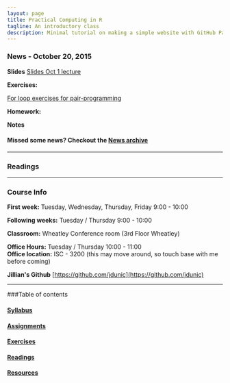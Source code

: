 ```yaml
---
layout: page
title: Practical Computing in R
tagline: An introductory class
description: Minimal tutorial on making a simple website with GitHub Pages
---
```


### News - October 20, 2015

**Slides** [Slides Oct 1 lecture](pages/slides/Oct1.pptx)

**Exercises:** 

[For loop exercises for pair-programming](pages/for_loops_inclass_exercises.html)

**Homework:** 

**Notes**  


#### Missed some news? Checkout the [News archive](pages/news_archive.html)
--------------------------------------------------------------------------------

### Readings 








------------------------------------------------------------------------------

### Course Info

**First week:** Tuesday, Wednesday, Thursday, Friday 9:00 - 10:00

**Following weeks:** Tuesday / Thursday 9:00 - 10:00

**Classroom:** Wheatley Conference room (3rd Floor Wheatley)

**Office Hours:** Tuesday / Thursday 10:00 - 11:00  
**Office location:** ISC - 3200 (this may move around, so touch base with me before coming)  

**Jillian's Github** [https://github.com/jdunic](https://github.com/jdunic)

------------------------------------------------------------------------------

###Table of contents

#### [Syllabus](pages/syllabus.html)

#### [Assignments](pages/assignments.html)

#### [Exercises](pages/exercises.html)

#### [Readings](pages/readings.html)

#### [Resources](pages/resources.html)





